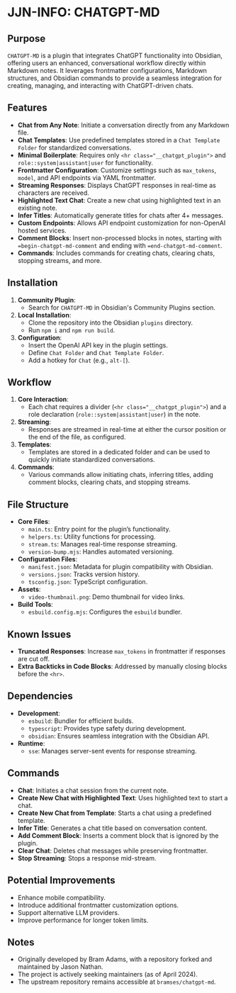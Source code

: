 # JJN-INFO: CHATGPT-MD

## Purpose
`CHATGPT-MD` is a plugin that integrates ChatGPT functionality into Obsidian, offering users an enhanced, conversational workflow directly within Markdown notes. It leverages frontmatter configurations, Markdown structures, and Obsidian commands to provide a seamless integration for creating, managing, and interacting with ChatGPT-driven chats.

## Features
- **Chat from Any Note**: Initiate a conversation directly from any Markdown file.
- **Chat Templates**: Use predefined templates stored in a `Chat Template Folder` for standardized conversations.
- **Minimal Boilerplate**: Requires only `<hr class="__chatgpt_plugin">` and `role::system|assistant|user` for functionality.
- **Frontmatter Configuration**: Customize settings such as `max_tokens`, `model`, and API endpoints via YAML frontmatter.
- **Streaming Responses**: Displays ChatGPT responses in real-time as characters are received.
- **Highlighted Text Chat**: Create a new chat using highlighted text in an existing note.
- **Infer Titles**: Automatically generate titles for chats after 4+ messages.
- **Custom Endpoints**: Allows API endpoint customization for non-OpenAI hosted services.
- **Comment Blocks**: Insert non-processed blocks in notes, starting with `=begin-chatgpt-md-comment` and ending with `=end-chatgpt-md-comment`.
- **Commands**: Includes commands for creating chats, clearing chats, stopping streams, and more.

## Installation
1. **Community Plugin**:
   - Search for `CHATGPT-MD` in Obsidian's Community Plugins section.
2. **Local Installation**:
   - Clone the repository into the Obsidian `plugins` directory.
   - Run `npm i` and `npm run build`.
3. **Configuration**:
   - Insert the OpenAI API key in the plugin settings.
   - Define `Chat Folder` and `Chat Template Folder`.
   - Add a hotkey for `Chat` (e.g., `alt-[`).

## Workflow
1. **Core Interaction**:
   - Each chat requires a divider (`<hr class="__chatgpt_plugin">`) and a role declaration (`role::system|assistant|user`) in the note.
2. **Streaming**:
   - Responses are streamed in real-time at either the cursor position or the end of the file, as configured.
3. **Templates**:
   - Templates are stored in a dedicated folder and can be used to quickly initiate standardized conversations.
4. **Commands**:
   - Various commands allow initiating chats, inferring titles, adding comment blocks, clearing chats, and stopping streams.

## File Structure
- **Core Files**:
  - `main.ts`: Entry point for the plugin’s functionality.
  - `helpers.ts`: Utility functions for processing.
  - `stream.ts`: Manages real-time response streaming.
  - `version-bump.mjs`: Handles automated versioning.
- **Configuration Files**:
  - `manifest.json`: Metadata for plugin compatibility with Obsidian.
  - `versions.json`: Tracks version history.
  - `tsconfig.json`: TypeScript configuration.
- **Assets**:
  - `video-thumbnail.png`: Demo thumbnail for video links.
- **Build Tools**:
  - `esbuild.config.mjs`: Configures the `esbuild` bundler.

## Known Issues
- **Truncated Responses**: Increase `max_tokens` in frontmatter if responses are cut off.
- **Extra Backticks in Code Blocks**: Addressed by manually closing blocks before the `<hr>`.

## Dependencies
- **Development**:
  - `esbuild`: Bundler for efficient builds.
  - `typescript`: Provides type safety during development.
  - `obsidian`: Ensures seamless integration with the Obsidian API.
- **Runtime**:
  - `sse`: Manages server-sent events for response streaming.

## Commands
- **Chat**: Initiates a chat session from the current note.
- **Create New Chat with Highlighted Text**: Uses highlighted text to start a chat.
- **Create New Chat from Template**: Starts a chat using a predefined template.
- **Infer Title**: Generates a chat title based on conversation content.
- **Add Comment Block**: Inserts a comment block that is ignored by the plugin.
- **Clear Chat**: Deletes chat messages while preserving frontmatter.
- **Stop Streaming**: Stops a response mid-stream.

## Potential Improvements
- Enhance mobile compatibility.
- Introduce additional frontmatter customization options.
- Support alternative LLM providers.
- Improve performance for longer token limits.

## Notes
- Originally developed by Bram Adams, with a repository forked and maintained by Jason Nathan.
- The project is actively seeking maintainers (as of April 2024).
- The upstream repository remains accessible at `bramses/chatgpt-md`.

